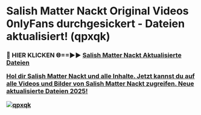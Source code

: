 # Salish Matter Nackt Original Videos 0nlyFans durchgesickert - Dateien aktualisiert! (qpxqk)

<h3>🔴 HIER KLICKEN 🌐==►► <a href="https://tinyurl.com/h6vf6nb8" rel="nofollow">Salish Matter Nackt Aktualisierte Dateien

Hol dir Salish Matter Nackt und alle Inhalte. Jetzt kannst du auf alle Videos und Bilder von Salish Matter Nackt zugreifen. Neue aktualisierte Dateien 2025!

[![qpxqk](https://i.imgur.com/sD4kR3V.gif)](https://tinyurl.com/h6vf6nb8)
